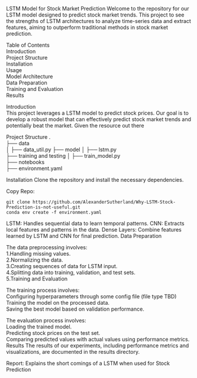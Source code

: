 LSTM Model for Stock Market Prediction
Welcome to the repository for our LSTM model designed to predict stock market trends. This project to see the strengths of LSTM architectures to analyze time-series data and extract features, aiming to outperform traditional methods in stock market prediction.

Table of Contents  
Introduction  
Project Structure  
Installation  
Usage  
Model Architecture  
Data Preparation  
Training and Evaluation  
Results  

Introduction  
This project leverages a LSTM model to predict stock prices. Our goal is to develop a robust model that can effectively predict stock market trends and potentially beat the market. Given the resource out there 

Project Structure
.  
├── data  
│   ├── data_util.py
├── model
│   ├── lstm.py  
├── training and testing
│   ├── train_model.py   
├── notebooks  
├── environment.yaml 


Installation
Clone the repository and install the necessary dependencies.

Copy Repo:  
```
git clone https://github.com/AlexanderSutherland/Why-LSTM-Stock-Prediction-is-not-useful.git
conda env create -f environment.yaml 
```




LSTM: Handles sequential data to learn temporal patterns.
CNN: Extracts local features and patterns in the data.
Dense Layers: Combine features learned by LSTM and CNN for final prediction.
Data Preparation

The data preprocessing involves:  
1.Handling missing values.  
2.Normalizing the data.  
3.Creating sequences of data for LSTM input.  
4.Splitting data into training, validation, and test sets.  
5.Training and Evaluation  

The training process involves:  
Configuring hyperparameters through some config file (file type TBD)  
Training the model on the processed data.  
Saving the best model based on validation performance.  

The evaluation process involves:  
Loading the trained model.  
Predicting stock prices on the test set.  
Comparing predicted values with actual values using performance metrics.  
Results
The results of our experiments, including performance metrics and visualizations, are documented in the results directory.

Report:
Explains the short comings of a LSTM when used for Stock Prediction
